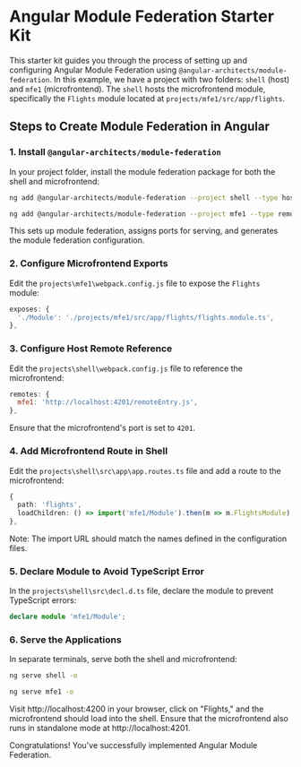 # Angular Module Federation Starter Kit

This starter kit guides you through the process of setting up and configuring Angular Module Federation using `@angular-architects/module-federation`. In this example, we have a project with two folders: `shell` (host) and `mfe1` (microfrontend). The `shell` hosts the microfrontend module, specifically the `Flights` module located at `projects/mfe1/src/app/flights`.

## Steps to Create Module Federation in Angular

### 1. Install `@angular-architects/module-federation`

In your project folder, install the module federation package for both the shell and microfrontend:

```bash
ng add @angular-architects/module-federation --project shell --type host --port 4200

ng add @angular-architects/module-federation --project mfe1 --type remote --port 4201
```

This sets up module federation, assigns ports for serving, and generates the module federation configuration.

### 2. Configure Microfrontend Exports

Edit the `projects\mfe1\webpack.config.js` file to expose the `Flights` module:

```javascript
exposes: {
  './Module': './projects/mfe1/src/app/flights/flights.module.ts',
},
```

### 3. Configure Host Remote Reference

Edit the `projects\shell\webpack.config.js` file to reference the microfrontend:

```javascript
remotes: {
  mfe1: 'http://localhost:4201/remoteEntry.js',
},
```

Ensure that the microfrontend's port is set to `4201`.

### 4. Add Microfrontend Route in Shell

Edit the `projects\shell\src\app\app.routes.ts` file and add a route to the microfrontend:

```typescript
{
  path: 'flights',
  loadChildren: () => import('mfe1/Module').then(m => m.FlightsModule),
},
```

Note: The import URL should match the names defined in the configuration files.

### 5. Declare Module to Avoid TypeScript Error

In the `projects\shell\src\decl.d.ts` file, declare the module to prevent TypeScript errors:

```typescript
declare module 'mfe1/Module';
```

### 6. Serve the Applications

In separate terminals, serve both the shell and microfrontend:

```bash
ng serve shell -o

ng serve mfe1 -o
```

Visit http://localhost:4200 in your browser, click on "Flights," and the microfrontend should load into the shell. Ensure that the microfrontend also runs in standalone mode at http://localhost:4201.

Congratulations! You've successfully implemented Angular Module Federation.
